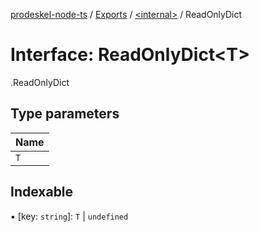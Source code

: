 [prodeskel-node-ts](../README.md) / [Exports](../modules.md) / [<internal\>](../modules/internal_.md) / ReadOnlyDict

# Interface: ReadOnlyDict<T\>

[<internal>](../modules/internal_.md).ReadOnlyDict

## Type parameters

| Name |
| :------ |
| `T` |

## Indexable

▪ [key: `string`]: `T` \| `undefined`
